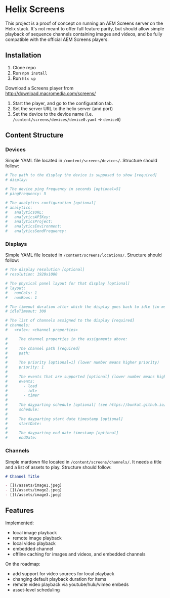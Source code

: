 Helix Screens
=============

This project is a proof of concept on running an AEM Screens server on the Helix stack.
It's not meant to offer full feature parity, but should allow simple playback of sequence channels containing images and videos, and be fully compatible with the official AEM Screens players.


Installation
------------

1. Clone repo
0. Run `npm install`
0. Run `hlx up`

Download a Screens player from http://download.macromedia.com/screens/

1. Start the player, and go to the configuration tab.
0. Set the server URL to the helix server (and port)
0. Set the device to the device name (i.e. `/content/screens/devices/device0.yaml` => `device0`)


Content Structure
-----------------

### Devices

Simple YAML file located in `/content/screens/devices/`.
Structure should follow:

```YAML
# The path to the display the device is supposed to show [required]
# display:

# The device ping frequency in seconds [optional=5]
# pingFrequency: 5

# The analytics configuration [optional]
# analytics:
#   analyticsURL:
#   analyticsAPIKey:
#   analyticsProject:
#   analyticsEnvironment:
#   analyticsSendFrequency:
```

### Displays

Simple YAML file located in `/content/screens/locations/`.
Structure should follow:

```YAML
# The display resolution [optional]
# resolution: 1920x1080

# The physical panel layout for that display [optional]
# layout:
#   numCols: 1
#   numRows: 1

# The timeout duration after which the display goes back to idle (in ms) [optional=300]
# idleTimeout: 300

# The list of channels assigned to the display [required]
# channels:
#   <role>: <channel properties>

#     The channel properties in the assignments above:
#   
#     The channel path [required]
#     path:
#
#     The priority [optional=1] (lower number means higher priority)
#     priority: 1
#
#     The events that are supported [optional] (lower number means higher priority)
#     events:
#       - load
#       - idle
#       - timer
#
#     The dayparting schedule [optional] (see https://bunkat.github.io/later/parsers.html)
#     schedule: 
#
#     The dayparting start date timestamp [optional]
#     startDate: 
#
#     The dayparting end date timestamp [optional]
#     endDate: 
```

### Channels

Simple mardown file located in `/content/screens/channels/`.
It needs a title and a list of assets to play.
Structure should follow:

```markdown
# Channel Title

- [](/assets/image1.jpeg)
- [](/assets/image2.jpeg)
- [](/assets/image3.jpeg)
```


Features
--------

Implemented:
- local image playback
- remote image playback
- local video playback
- embedded channel
- offline caching for images and videos, and embedded channels

On the roadmap:
- add support for video sources for local playback
- changing default playback duration for items
- remote video playback via youtube/hulu/vimeo embeds
- asset-level scheduling